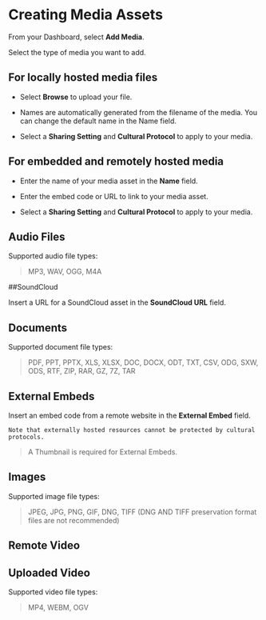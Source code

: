# Creating Media Assets 

From your Dashboard, select **Add Media**. 

Select the type of media you want to add.  

## For locally hosted media files 

- Select **Browse** to upload your file.  

- Names are automatically generated from the filename of the media. You can change the default name in the Name field. 

- Select a **Sharing Setting** and **Cultural Protocol** to apply to your media. 

## For embedded and remotely hosted media 

- Enter the name of your media asset in the **Name** field. 

- Enter the embed code or URL to link to your media asset.  

- Select a **Sharing Setting** and **Cultural Protocol** to apply to your media. 

## Audio Files 

Supported audio file types: 

> MP3, WAV, OGG, M4A 

##SoundCloud 

Insert a URL for a SoundCloud asset in the **SoundCloud URL** field.  

## Documents 

Supported document file types: 

 > PDF, PPT, PPTX, XLS, XLSX, DOC, DOCX, ODT, TXT, CSV, ODG, SXW, ODS, RTF, ZIP, RAR, GZ, 7Z, TAR 

## External Embeds 

Insert an embed code from a remote website in the **External Embed** field.  

    Note that externally hosted resources cannot be protected by cultural protocols. 

> A Thumbnail is required for External Embeds. 

 

## Images 

Supported image file types: 

> JPEG, JPG, PNG, GIF, DNG, TIFF (DNG AND TIFF preservation format files are not recommended) 

 

 

## Remote Video 

 

## Uploaded Video 

Supported video file types: 

> MP4, WEBM, OGV 